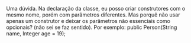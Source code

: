 Uma dúvida. Na declaração da classe, eu posso criar construtores com o mesmo nome, porém com parâmetros diferentes. Mas porquê não usar apenas um construtor e deixar os parâmetros não essenciais como opcionais? (não sei se faz sentido). Por exemplo: public Person(String name, Integer age = 19);
